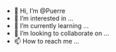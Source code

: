 - 👋 Hi, I’m @Puerre
- 👀 I’m interested in ...
- 🌱 I’m currently learning ...
- 💞️ I’m looking to collaborate on ...
- 📫 How to reach me ...

<!---
Puerre/Puerre is a ✨ special ✨ repository because its `README.md` (this file) appears on your GitHub profile.
You can click the Preview link to take a look at your changes.
--->
